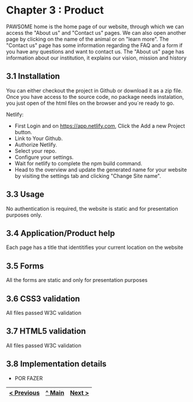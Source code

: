 # Chapter 3 : Product

PAWSOME home is the home page of our website, through which we can access the "About us" and "Contact us" pages. We can also open another page by clicking on the name of the animal or on "learn more".
The "Contact us" page has some information regarding the FAQ and a form if you have any questions and want to contact us.
The "About us" page has information about our institution, it explains our vision, mission and history

## 3.1 Installation

You can either checkout the project in Github or download it as a zip file.
Once you have access to the source code, no package needs instalation, you just open of the html files on the browser and you´re ready to go.

Netlify:

- First Login and on https://app.netlify.com, Click the Add a new Project button.
- Link to Your Github.
- Authorize Netlify.
- Select your repo.
- Configure your settings.
- Wait for netlify to complete the npm build command.
- Head to the overview and update the generated name for your website by visiting the settings tab and clicking "Change Site name".

## 3.3 Usage

No authentication is required, the website is static and for presentation purposes only.

## 3.4 Application/Product help

Each page has a title that identitifies your current location on the website

## 3.5 Forms

All the forms are static and only for presentation purposes

## 3.6 CSS3 validation

All files passed W3C validation

## 3.7 HTML5 validation

All files passed W3C validation

## 3.8 Implementation details

- POR FAZER

| [< Previous](c2.md) | [^ Main](../../../) | [Next >](c4.md) |
| :------------------ | :-----------------: | --------------: |
